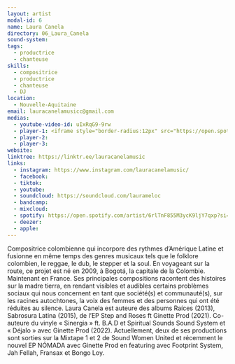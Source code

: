 ```yaml
---
layout: artist
modal-id: 6
name: Laura Canela
directory: 06_Laura_Canela
sound-system: 
tags: 
  - productrice
  - chanteuse
skills: 
  - compositrice
  - productrice
  - chanteuse
  - DJ
location:
  - Nouvelle-Aquitaine
email: lauracanelamusicc@gmail.com
medias:
  - youtube-video-id: uIxRqG9-9rw
  - player-1: <iframe style="border-radius:12px" src="https://open.spotify.com/embed/artist/6rlTnF855M3ycK9ljY7qxp?utm_source=generator" width="100%" height="352" frameBorder="0" allowfullscreen="" allow="autoplay; clipboard-write; encrypted-media; fullscreen; picture-in-picture" loading="lazy"></iframe>
  - player-2: 
  - player-3: 
website: 
linktree: https://linktr.ee/lauracanelamusic
links:
  - instagram: https://www.instagram.com/lauracanelamusic/
  - facebook: 
  - tiktok: 
  - youtube: 
  - soundcloud: https://soundcloud.com/laurameloc
  - bandcamp: 
  - mixcloud: 
  - spotify: https://open.spotify.com/artist/6rlTnF855M3ycK9ljY7qxp?si=j82lWfVrQSC9XS-8ohoB_A&nd=1&dlsi=559c62c2891d4b01
  - deezer: 
  - apple: 
---
```


Compositrice colombienne qui incorpore des rythmes d’Amérique Latine et fusionne en même temps des genres musicaux tels que le folklore colombien, le reggae, le dub, le stepper et la soul. En voyageant sur la route, ce projet est né en 2009, à Bogotá, la capitale de la Colombie. Maintenant en France. Ses principales compositions racontent des histoires sur la madre tierra, en rendant visibles et audibles certains problèmes sociaux qui nous concernent en tant que société(s) et communauté(s), sur les racines autochtones, la voix des femmes et des personnes qui ont été réduites au silence. Laura Canela est auteure des albums Raíces (2013), Sabrosura Latina (2015), de l’EP Step and Roses ft Ginette Prod (2021). Co-auteure du vinyle « Sinergia » ft. B.A.D et Spiritual Sounds Sound System et « Déjalo » avec Ginette Prod (2022). Actuellement, deux de ses productions sont sorties sur la Mixtape 1 et 2 de Sound Women United et récemment le nouvel EP NÓMADA avec Ginette Prod en featuring avec Footprint System, Jah Fellah, Fransax et Bongo Loy.
